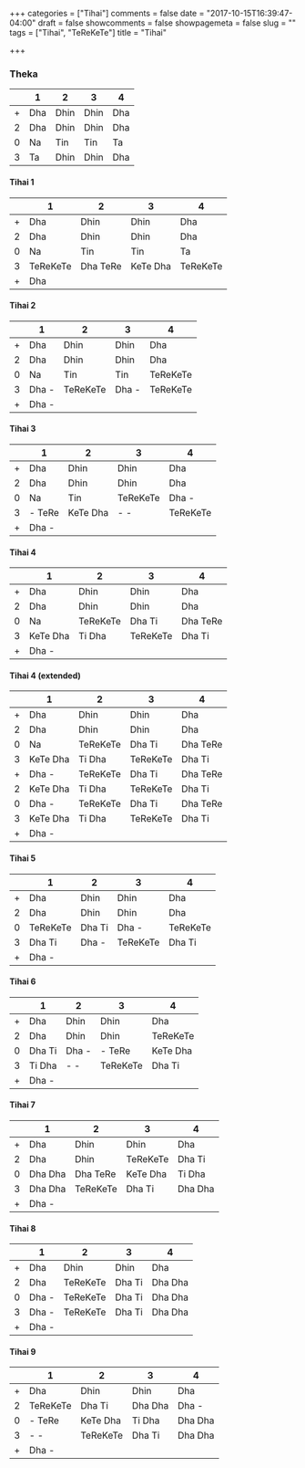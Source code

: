 +++
categories = ["Tihai"]
comments = false
date = "2017-10-15T16:39:47-04:00"
draft = false
showcomments = false
showpagemeta = false
slug = ""
tags = ["Tihai", "TeReKeTe"]
title = "Tihai"

+++

### Theka

|        |  1    | 2     | 3     | 4     |
|--------|-------|-------|-------|-------|
| +      | Dha   | Dhin  | Dhin  | Dha   |
| 2      | Dha   | Dhin  | Dhin  | Dha   |
| 0      | Na    | Tin   | Tin   | Ta    |
| 3      | Ta    | Dhin  | Dhin  | Dha   |

#### Tihai 1

|        |  1       | 2        | 3        | 4        |
|--------|----------|----------|----------|----------|
| +      | Dha      | Dhin     | Dhin     | Dha      |
| 2      | Dha      | Dhin     | Dhin     | Dha      |
| 0      | Na       | Tin      | Tin      | Ta       |
| 3      | TeReKeTe | Dha TeRe | KeTe Dha | TeReKeTe |
| +      | Dha      |          |          |          |

#### Tihai 2

|        |  1       | 2        | 3        | 4        |
|--------|----------|----------|----------|----------|
| +      | Dha      | Dhin     | Dhin     | Dha      |
| 2      | Dha      | Dhin     | Dhin     | Dha      |
| 0      | Na       | Tin      | Tin      | TeReKeTe |
| 3      | Dha -    | TeReKeTe | Dha -    | TeReKeTe |
| +      | Dha -    |          |          |          |

#### Tihai 3

|        |  1       | 2        | 3        | 4        |
|--------|----------|----------|----------|----------|
| +      | Dha      | Dhin     | Dhin     | Dha      |
| 2      | Dha      | Dhin     | Dhin     | Dha      |
| 0      | Na       | Tin      | TeReKeTe | Dha -    |
| 3      | - TeRe   | KeTe Dha | - -      | TeReKeTe |
| +      | Dha -    |          |          |          |

#### Tihai 4

|        |  1       | 2        | 3        | 4        |
|--------|----------|----------|----------|----------|
| +      | Dha      | Dhin     | Dhin     | Dha      |
| 2      | Dha      | Dhin     | Dhin     | Dha      |
| 0      | Na       | TeReKeTe | Dha Ti   | Dha TeRe |
| 3      | KeTe Dha | Ti Dha   | TeReKeTe | Dha Ti   |
| +      | Dha -    |          |          |          |

#### Tihai 4 (extended)

|        |  1       | 2        | 3        | 4        |
|--------|----------|----------|----------|----------|
| +      | Dha      | Dhin     | Dhin     | Dha      |
| 2      | Dha      | Dhin     | Dhin     | Dha      |
| 0      | Na       | TeReKeTe | Dha Ti   | Dha TeRe |
| 3      | KeTe Dha | Ti Dha   | TeReKeTe | Dha Ti   |
| +      | Dha -    | TeReKeTe | Dha Ti   | Dha TeRe |
| 2      | KeTe Dha | Ti Dha   | TeReKeTe | Dha Ti   |
| 0      | Dha -    | TeReKeTe | Dha Ti   | Dha TeRe |
| 3      | KeTe Dha | Ti Dha   | TeReKeTe | Dha Ti   |
| +      | Dha -    |          |          |          |

#### Tihai 5

|        |  1       | 2        | 3        | 4        |
|--------|----------|----------|----------|----------|
| +      | Dha      | Dhin     | Dhin     | Dha      |
| 2      | Dha      | Dhin     | Dhin     | Dha      |
| 0      | TeReKeTe | Dha Ti   | Dha -    | TeReKeTe |
| 3      | Dha Ti   | Dha -    | TeReKeTe | Dha Ti   |
| +      | Dha -    |          |          |          |

#### Tihai 6

|        |  1       | 2        | 3        | 4        |
|--------|----------|----------|----------|----------|
| +      | Dha      | Dhin     | Dhin     | Dha      |
| 2      | Dha      | Dhin     | Dhin     | TeReKeTe |
| 0      | Dha Ti   | Dha -    | - TeRe   | KeTe Dha |
| 3      | Ti Dha   | - -      | TeReKeTe | Dha Ti   |
| +      | Dha -    |          |          |          |

#### Tihai 7

|        |  1       | 2        | 3        | 4        |
|--------|----------|----------|----------|----------|
| +      | Dha      | Dhin     | Dhin     | Dha      |
| 2      | Dha      | Dhin     | TeReKeTe | Dha Ti   |
| 0      | Dha Dha  | Dha TeRe | KeTe Dha | Ti Dha   |
| 3      | Dha Dha  | TeReKeTe | Dha Ti   | Dha Dha  |
| +      | Dha -    |          |          |          |

#### Tihai 8

|        |  1       | 2        | 3        | 4        |
|--------|----------|----------|----------|----------|
| +      | Dha      | Dhin     | Dhin     | Dha      |
| 2      | Dha      | TeReKeTe | Dha Ti   | Dha Dha  |
| 0      | Dha -    | TeReKeTe | Dha Ti   | Dha Dha  |
| 3      | Dha -    | TeReKeTe | Dha Ti   | Dha Dha  |
| +      | Dha -    |          |          |          |

#### Tihai 9

|        |  1       | 2        | 3        | 4        |
|--------|----------|----------|----------|----------|
| +      | Dha      | Dhin     | Dhin     | Dha      |
| 2      | TeReKeTe | Dha Ti   | Dha Dha  | Dha -    |
| 0      | - TeRe   | KeTe Dha | Ti Dha   | Dha Dha  |
| 3      | - -      | TeReKeTe | Dha Ti   | Dha Dha  |
| +      | Dha -    |          |          |          |
